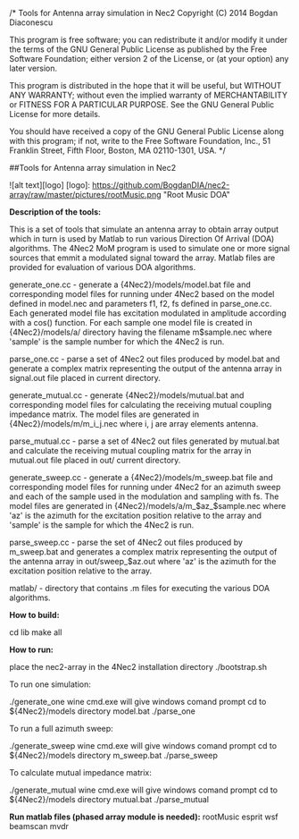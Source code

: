 /*
Tools for Antenna array simulation in Nec2
Copyright (C) 2014 Bogdan Diaconescu

This program is free software; you can redistribute it and/or
modify it under the terms of the GNU General Public License
as published by the Free Software Foundation; either version 2
of the License, or (at your option) any later version.

This program is distributed in the hope that it will be useful,
but WITHOUT ANY WARRANTY; without even the implied warranty of
MERCHANTABILITY or FITNESS FOR A PARTICULAR PURPOSE.  See the
GNU General Public License for more details.

You should have received a copy of the GNU General Public License
along with this program; if not, write to the Free Software
Foundation, Inc., 51 Franklin Street, Fifth Floor, Boston, MA  02110-1301, USA.
*/  

##Tools for Antenna array simulation in Nec2

![alt text][logo]
[logo]: https://github.com/BogdanDIA/nec2-array/raw/master/pictures/rootMusic.png "Root Music DOA"

**Description of the tools:**

This is a set of tools that simulate an antenna array to obtain array output which in turn is used by Matlab to run various Direction Of Arrival (DOA) algorithms. The 4Nec2 MoM program is used to simulate one or more signal sources that emmit a modulated signal toward the array. Matlab files are provided for evaluation of various DOA algorithms.

generate_one.cc - generate a {4Nec2}/models/model.bat file and corresponding model files for running under 4Nec2 based on the model defined in model.nec and parameters f1, f2, fs defined in parse_one.cc. Each generated model file has excitation modulated in amplitude according with a cos() function. For each sample one model file is created in {4Nec2}/models/a/ directory having the filename m$sample.nec where 'sample' is the sample number for which the 4Nec2 is run.

parse_one.cc - parse a set of 4Nec2 out files produced by model.bat and generate a complex matrix representing the output of the antenna array in signal.out file placed in current directory.

generate_mutual.cc - generate {4Nec2}/models/mutual.bat and corresponding model files for calculating the receiving mutual coupling impedance matrix. The model files are generated in {4Nec2}/models/m/m_i_j.nec where i, j are array elements antenna.

parse_mutual.cc - parse a set of 4Nec2 out files generated by mutual.bat and calculate the receiving mutual coupling matrix for the array in mutual.out file placed in out/ current directory.

generate_sweep.cc - generate a {4Nec2}/models/m_sweep.bat file and corresponding model files for running under 4Nec2 for an azimuth sweep and each of the sample used in the modulation and sampling with fs. The model files are generated in {4Nec2}/models/a/m_$az_$sample.nec where 'az' is the azimuth for the excitation position relative to the array and 'sample' is the sample for which the 4Nec2 is run.

parse_sweep.cc - parse the set of 4Nec2 out files produced by m_sweep.bat and generates a complex matrix representing the output of the antenna array in out/sweep_$az.out where 'az' is the azimuth for the excitation position relative to the array.

matlab/ - directory that contains .m files for executing the various DOA algorithms.

**How to build:**

 cd lib
 make all

**How to run:**

 place the nec2-array in the 4Nec2 installation directory
 ./bootstrap.sh

To run one simulation:

 ./generate_one
wine cmd.exe will give windows comand prompt
cd to ${4Nec2}/models directory
model.bat
 ./parse_one

To run a full azimuth sweep:

 ./generate_sweep
wine cmd.exe will give windows comand prompt
cd to ${4Nec2}/models directory
m_sweep.bat
 ./parse_sweep

To calculate mutual impedance matrix:

 ./generate_mutual
wine cmd.exe will give windows comand prompt
cd to ${4Nec2}/models directory
mutual.bat
 ./parse_mutual

**Run matlab files (phased array module is needed):**
 rootMusic
 esprit
 wsf
 beamscan
 mvdr

